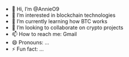 - 👋 Hi, I’m @AnnieO9
- 👀 I’m interested in blockchain technologies
- 🌱 I’m currently learning how BTC works
- 💞️ I’m looking to collaborate on crypto projects
- 📫 How to reach me: Gmail
- 😄 Pronouns: ...
- ⚡ Fun fact: ...

<!---
AnnieO9/AnnieO9 is a ✨ special ✨ repository because its `README.md` (this file) appears on your GitHub profile.
You can click the Preview link to take a look at your changes.
--->
